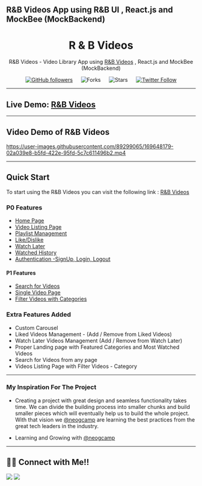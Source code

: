## R&B Videos App using R&B UI , React.js and MockBee (MockBackend)

<div align="center">

# R & B Videos

R&B Videos - Video Library App using [R&B Videos](https://r-and-b-ui.netlify.app/) , React.js and MockBee (MockBackend)

[![GitHub followers](https://img.shields.io/github/followers/dev-ashishsethi?style=social)](https://github.com/dev-ashishsethi)
&emsp;
![Forks](https://img.shields.io/github/forks/dev-ashishsethi/rb-videos)
&emsp;
![Stars](https://img.shields.io/github/stars/dev-ashishsethi/rb-videos)
&emsp;
[![Twitter Follow](https://img.shields.io/twitter/follow/web_AshishSethi?style=social)](https://twitter.com/web_AshishSethi)

</div>

---

## Live Demo: [R&B Videos](https://rb-videos.netlify.app/)

---

## Video Demo of R&B Videos


https://user-images.githubusercontent.com/89299065/169648179-02a039e8-b5fd-422e-95fd-5c7c611496b2.mp4



---

## Quick Start

To start using the R&B Videos you can visit the following link : [R&B Videos](https://rb-videos.netlify.app/)

### P0 Features

- [Home Page](https://rb-videos.netlify.app/)
- [Video Listing Page](https://rb-videos.netlify.app/)
- [Playlist Management](https://rb-videos.netlify.app/)
- [Like/Dislike](https://rb-videos.netlify.app/)
- [Watch Later](https://rb-videos.netlify.app/)
- [Watched History](https://rb-videos.netlify.app/)
- [Authentication -SignUp, Login, Logout](https://rb-videos.netlify.app/)

#### P1 Features

- [Search for Videos](https://rb-videos.netlify.app/)
- [Single Video Page](https://rb-videos.netlify.app/)
- [Filter Videos with Categories](https://rb-videos.netlify.app/)




### Extra Features Added

- Custom Carousel
- Liked Videos Management - (Add / Remove from Liked Videos)
- Watch Later Videos Management (Add / Remove from Watch Later)
- Proper Landing page with Featured Categories and Most Watched Videos
- Search for Videos from any page
- Videos Listing Page with Filter Videos - Category

---

### My Inspiration For The Project

- Creating a project with great design and seamless functionality takes time. We can divide the building process into smaller chunks and build smaller pieces which will eventually help us to build the whole project. With that vision we [@neogcamp](https://twitter.com/neogcamp) are learning the best practices from the great tech leaders in the industry.

- Learning and Growing with [@neogcamp](https://twitter.com/neogcamp)

---

## 👨‍💻 Connect with Me!!

<a href="https://twitter.com/web_AshishSethi"><img src="https://img.shields.io/badge/Twitter-1DA1F2?style=for-the-badge&logo=twitter&logoColor=white"/></a>
<a href="https://www.linkedin.com/in/aashishsethii01"><img src="https://img.shields.io/badge/LinkedIn-0077B5?style=for-the-badge&logo=linkedin&logoColor=white"/></a>
